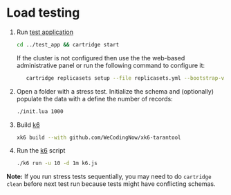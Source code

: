 # Load testing

1. Run [test application](../test_app)
    ```bash
    cd ../test_app && cartridge start
    ```

   If the cluster is not configured then use the the web-based administrative panel or run the following command to configure it:
   ```bash
      cartridge replicasets setup --file replicasets.yml --bootstrap-vshard
   ```
1. Open a folder with a stress test. Initialize the schema and (optionally) populate the data with a define the number of records:
    ```bash
    ./init.lua 1000
    ```
1. Build [k6](https://k6.io/docs/getting-started/running-k6/)
   ```bash
   xk6 build --with github.com/WeCodingNow/xk6-tarantool
   ```

1. Run the [k6](https://k6.io/docs/getting-started/running-k6/) script
    ```bash
   ./k6 run -u 10 -d 1m k6.js
   ```

**Note:**
If you run stress tests sequentially, you may need to do `cartridge clean` before next test run because tests might have
conflicting schemas.
